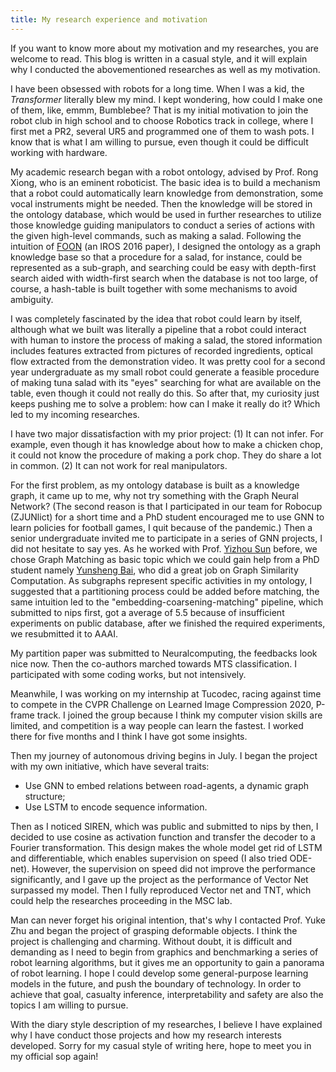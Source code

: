 ```yaml
---
title: My research experience and motivation
---
```

If you want to know more about my motivation and my researches, you are welcome to read. This blog is written in a casual style, and it will explain why I conducted the abovementioned researches as well as my motivation.

I have been obsessed with robots for a long time. When I was a kid, the *Transformer* literally blew my mind. I kept wondering, how could I make one of them, like, emmm, Bumblebee?  That is my initial motivation to join the robot club in high school and to choose Robotics track in college, where I first met a PR2, several UR5 and programmed one of them to wash pots. I know that is what I am willing to pursue, even though it could be difficult working with hardware.

My academic research began with a robot ontology, advised by Prof. Rong Xiong, who is an eminent roboticist.  The basic idea is to build a mechanism that a robot could automatically learn knowledge from demonstration, some vocal instruments might be needed. Then the knowledge will be stored in the ontology database, which would be used in further researches to utilize those knowledge guiding manipulators to conduct a series of actions with the given high-level commands, such as making a salad. Following the intuition of [FOON](https://arxiv.org/abs/1902.01537) (an IROS 2016 paper), I designed the ontology as a graph knowledge base so that a procedure for a salad, for instance, could be represented as a sub-graph, and searching could be easy with depth-first search aided with width-first search when the database is not too large, of course, a hash-table is built together with some mechanisms to avoid ambiguity.

I was completely fascinated by the idea that robot could learn by itself, although what we built was literally a pipeline that a robot could interact with human to instore the process of making a salad, the stored information includes features extracted from pictures of recorded ingredients, optical flow extracted from the demonstration video. It was pretty cool for a second year undergraduate as my small robot could generate a feasible procedure of making tuna salad with its "eyes" searching for what are available on the table, even though it could not really do this. So after that, my curiosity just keeps pushing me to solve a problem: how can I make it really do it? Which led to my incoming researches.

I have two major dissatisfaction with my prior project: (1) It can not infer. For example, even though it has knowledge about how to make a chicken chop, it could not know the procedure of  making a pork chop. They do share a lot in common. (2) It can not work for real manipulators. 

For the first problem, as my ontology database is built as a knowledge graph, it came up to me, why not try something with the Graph Neural Network? (The second reason is that I participated in our team for Robocup (ZJUNlict) for a short time and a PhD student encouraged me to use GNN to learn policies for football games, I quit because of the pandemic.) Then a senior undergraduate invited me to participate in a series of GNN projects, I did not hesitate to say yes. As he worked with Prof. [Yizhou Sun](http://web.cs.ucla.edu/~yzsun/) before, we chose Graph Matching as basic topic which we could gain help from a PhD student namely [Yunsheng Bai](http://yunshengb.com/), who did a great job on Graph Similarity Computation. As subgraphs represent specific activities in my ontology, I suggested that a partitioning process could be added before matching, the same intuition led to the "embedding-coarsening-matching" pipeline, which submitted to nips first, got a average of 5.5 because of insufficient experiments on public database, after we finished the required experiments, we resubmitted it to AAAI.

My partition paper was submitted to Neuralcomputing, the feedbacks look nice now. Then the co-authors marched towards MTS classification. I participated with some coding works, but not intensively.

Meanwhile, I was working on my internship at Tucodec, racing against time to compete in the CVPR Challenge on Learned Image Compression 2020, P-frame track. I joined the group because I think my computer vision skills are limited, and competition is a way people can learn the fastest. I worked there for five months and I think I have got some insights.

Then my journey of autonomous driving begins in July. I began the project with my own initiative, which have several traits: 
* Use GNN to embed relations between road-agents, a dynamic graph structure;
* Use LSTM to encode sequence information.

Then as I noticed SIREN, which was public and submitted to nips by then, I decided to use cosine as activation function and transfer the decoder to a Fourier transformation. This design makes the whole model get rid of LSTM and differentiable, which enables supervision on speed (I also tried ODE-net). However, the supervision on speed did not improve the performance significantly, and I gave up the project as the performance of Vector Net surpassed my model. Then I fully reproduced Vector net and TNT, which could help the researches proceeding in the MSC lab.

Man can never forget his original intention, that's why I contacted Prof. Yuke Zhu and began the project of grasping deformable objects. I think the project is challenging and charming. Without doubt, it is difficult and demanding as I need to begin from graphics and benchmarking a series of robot learning algorithms, but it gives me an opportunity to gain a panorama of robot learning. I hope I could develop some general-purpose learning models in the future, and push the boundary of technology. In order to achieve that goal, casualty inference, interpretability and safety are also the topics I am willing to pursue.

With the diary style description of my researches, I believe I have explained why I have conduct those projects and how my research interests developed. Sorry for my casual style of writing here, hope to meet you in my official sop again!







 





